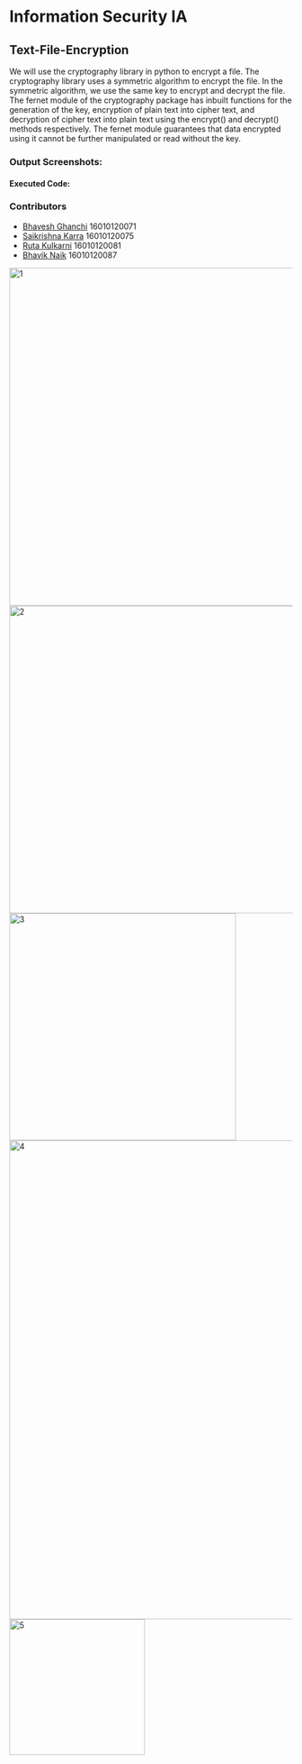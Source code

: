 # Information Security IA
## Text-File-Encryption

We will use the cryptography library in python to encrypt a file. The cryptography library uses a symmetric algorithm to encrypt the file. In the symmetric algorithm, we use the same key to encrypt and decrypt the file. The fernet module of the cryptography package has inbuilt functions for the generation of the key, encryption of plain text into cipher text, and decryption of cipher text into plain text using the encrypt() and decrypt() methods respectively. The fernet module guarantees that data encrypted using it cannot be further manipulated or read without the key. 

### Output Screenshots:

#### Executed Code:



### Contributors
- [Bhavesh Ghanchi](https://github.com/bhaveshGhanchi) 16010120071 
- [Saikrishna Karra](https://github.com/Simplifier779) 16010120075
- [Ruta Kulkarni](https://github.com/ruta1402) 16010120081
- [Bhavik Naik](https://github.com/BhavikNaik) 16010120087 


<img width="600" alt="1" src="https://user-images.githubusercontent.com/72610095/219694140-6042f870-2613-47fa-bb00-3b0b0fbc67df.png">
<img width="546" alt="2" src="https://user-images.githubusercontent.com/72610095/219694146-250618a2-213e-4543-ae6d-542a3b09a25d.png">
<img width="403" alt="3" src="https://user-images.githubusercontent.com/72610095/219694150-c9057dd6-6f0e-4bdd-870a-21499e90c763.png">
<img width="850" alt="4" src="https://user-images.githubusercontent.com/72610095/219694154-88e494cd-45ae-496d-82d2-933d30444661.png">
<img width="241" alt="5" src="https://user-images.githubusercontent.com/72610095/219694158-d55d5916-cd17-485a-b85d-1f4e61a5ba26.png">
